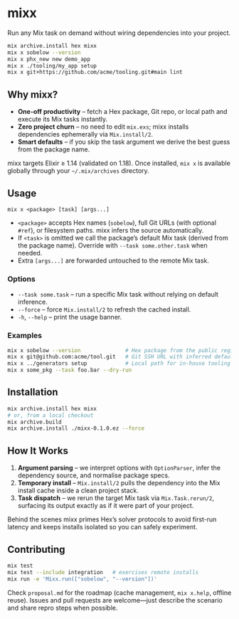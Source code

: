 # mixx

Run any Mix task on demand without wiring dependencies into your project.

```bash
mix archive.install hex mixx
mix x sobelow --version
mix x phx_new new demo_app
mix x ./tooling/my_app setup
mix x git+https://github.com/acme/tooling.git#main lint
```

## Why mixx?

- **One-off productivity** – fetch a Hex package, Git repo, or local path and execute its Mix tasks instantly.
- **Zero project churn** – no need to edit `mix.exs`; mixx installs dependencies ephemerally via `Mix.install/2`.
- **Smart defaults** – if you skip the task argument we derive the best guess from the package name.

mixx targets Elixir ≥ 1.14 (validated on 1.18). Once installed, `mix x` is available globally through your `~/.mix/archives` directory.

## Usage

```
mix x <package> [task] [args...]
```

- `<package>` accepts Hex names (`sobelow`), full Git URLs (with optional `#ref`), or filesystem paths. mixx infers the source automatically.
- If `<task>` is omitted we call the package’s default Mix task (derived from the package name). Override with `--task some.other.task` when needed.
- Extra `[args...]` are forwarded untouched to the remote Mix task.

### Options

- `--task some.task` – run a specific Mix task without relying on default inference.
- `--force` – force `Mix.install/2` to refresh the cached install.
- `-h`, `--help` – print the usage banner.

### Examples

```bash
mix x sobelow --version              # Hex package from the public registry
mix x git@github.com:acme/tool.git   # Git SSH URL with inferred default task
mix x ../generators setup            # Local path for in-house tooling
mix x some_pkg --task foo.bar --dry-run
```

## Installation

```bash
mix archive.install hex mixx
# or, from a local checkout
mix archive.build
mix archive.install ./mixx-0.1.0.ez --force
```

## How It Works

1. **Argument parsing** – we interpret options with `OptionParser`, infer the dependency source, and normalise package specs.
2. **Temporary install** – `Mix.install/2` pulls the dependency into the Mix install cache inside a clean project stack.
3. **Task dispatch** – we rerun the target Mix task via `Mix.Task.rerun/2`, surfacing its output exactly as if it were part of your project.

Behind the scenes mixx primes Hex’s solver protocols to avoid first-run latency and keeps installs isolated so you can safely experiment.

## Contributing

```bash
mix test
mix test --include integration   # exercises remote installs
mix run -e 'Mixx.run(["sobelow", "--version"])'
```

Check `proposal.md` for the roadmap (cache management, `mix x.help`, offline reuse). Issues and pull requests are welcome—just describe the scenario and share repro steps when possible.
